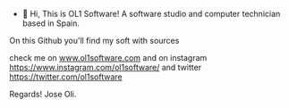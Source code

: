 - 👋 Hi, 
This is OL1 Software! 
A software studio and computer technician based in Spain.

On this Github you'll find my soft with sources

check me on www.ol1software.com  and on instagram https://www.instagram.com/ol1software/ and twitter https://twitter.com/ol1software

Regards!
Jose Oli.


